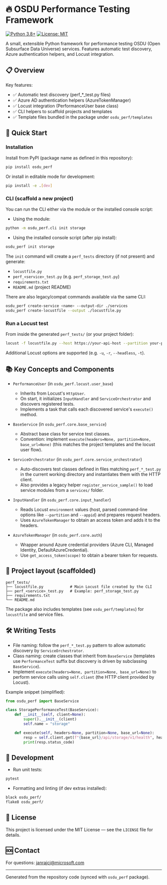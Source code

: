 # 🔥 OSDU Performance Testing Framework

[![Python 3.8+](https://img.shields.io/badge/python-3.8+-blue.svg)](https://www.python.org/downloads/)
[![License: MIT](https://img.shields.io/badge/License-MIT-yellow.svg)](https://opensource.org/licenses/MIT)

A small, extensible Python framework for performance testing OSDU (Open Subsurface Data Universe) services. Features automatic test discovery, Azure authentication helpers, and Locust integration.

## 📋 Overview

Key features:

- ✅ Automatic test discovery (perf_*_test.py files)
- ✅ Azure AD authentication helpers (AzureTokenManager)
- ✅ Locust integration (PerformanceUser base class)
- ✅ CLI helpers to scaffold projects and templates
- ✅ Template files bundled in the package under `osdu_perf/templates`

## 🚀 Quick Start

### Installation

Install from PyPI (package name as defined in this repository):

```bash
pip install osdu_perf
```

Or install in editable mode for development:

```bash
pip install -e .[dev]
```

### CLI (scaffold a new project)

You can run the CLI either via the module or the installed console script:

- Using the module:

```bash
python -m osdu_perf.cli init storage
```

- Using the installed console script (after pip install):

```bash
osdu_perf init storage
```

The `init` command will create a `perf_tests` directory (if not present) and generate:

- `locustfile.py`
- `perf_<service>_test.py` (e.g. `perf_storage_test.py`)
- `requirements.txt`
- `README.md` (project README)

There are also legacy/compat commands available via the same CLI:

```bash
osdu_perf create-service <name> --output-dir ./services
osdu_perf create-locustfile --output ./locustfile.py
```

### Run a Locust test

From inside the generated `perf_tests/` (or your project folder):

```bash
locust -f locustfile.py --host https://your-api-host --partition your-partition --appid your-app-id
```

Additional Locust options are supported (e.g. `-u`, `-r`, `--headless`, `-t`).

## 📚 Key Concepts and Components

- `PerformanceUser` (in `osdu_perf.locust.user_base`)
  - Inherits from Locust's `HttpUser`.
  - On start, it initializes `InputHandler` and `ServiceOrchestrator` and discovers registered tests.
  - Implements a task that calls each discovered service's `execute()` method.

- `BaseService` (in `osdu_perf.core.base_service`)
  - Abstract base class for service test classes.
  - Convention: implement `execute(headers=None, partition=None, base_url=None)` (this matches the project templates and the locust user flow).

- `ServiceOrchestrator` (in `osdu_perf.core.service_orchestrator`)
  - Auto-discovers test classes defined in files matching `perf_*_test.py` in the current working directory and instantiates them with the HTTP client.
  - Also provides a legacy helper `register_service_sample()` to load service modules from a `services/` folder.

- `InputHandler` (in `osdu_perf.core.input_handler`)
  - Reads Locust `environment` values (host, parsed command-line options like `--partition` and `--appid`) and prepares request headers.
  - Uses `AzureTokenManager` to obtain an access token and adds it to the headers.

- `AzureTokenManager` (in `osdu_perf.core.auth`)
  - Wrapper around Azure credential providers (Azure CLI, Managed Identity, DefaultAzureCredential).
  - Use `get_access_token(scope)` to obtain a bearer token for requests.

## 🧩 Project layout (scaffolded)

```
perf_tests/
├── locustfile.py            # Main Locust file created by the CLI
├── perf_<service>_test.py   # Example: perf_storage_test.py
├── requirements.txt
└── README.md
```

The package also includes templates (see `osdu_perf/templates`) for `locustfile` and service files.

## 🛠️ Writing Tests

- File naming: follow the `perf_*_test.py` pattern to allow automatic discovery by `ServiceOrchestrator`.
- Class naming: create classes that inherit from `BaseService` (templates use `PerformanceTest` suffix but discovery is driven by subclassing `BaseService`).
- Implement `execute(headers=None, partition=None, base_url=None)` to perform service calls using `self.client` (the HTTP client provided by Locust).

Example snippet (simplified):

```python
from osdu_perf import BaseService

class StoragePerformanceTest(BaseService):
    def __init__(self, client=None):
        super().__init__(client)
        self.name = "storage"

    def execute(self, headers=None, partition=None, base_url=None):
        resp = self.client.get(f"{base_url}/api/storage/v1/health", headers=headers, name="storage_health")
        print(resp.status_code)
```

## 🧪 Development

- Run unit tests:

```bash
pytest
```

- Formatting and linting (if dev extras installed):

```bash
black osdu_perf/
flake8 osdu_perf/
```

## 📄 License

This project is licensed under the MIT License — see the `LICENSE` file for details.

## 🆘 Contact

For questions: janrajcj@microsoft.com

---

Generated from the repository code (synced with `osdu_perf` package).

